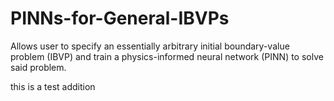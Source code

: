 # PINNs-for-General-IBVPs
Allows user to specify an essentially arbitrary initial boundary-value problem (IBVP) and train a physics-informed neural network (PINN) to solve said problem.



this is a test addition